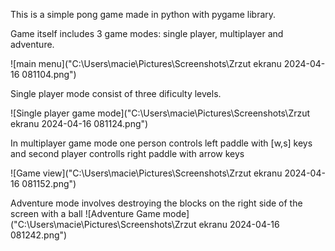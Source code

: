 This is a simple pong game made in python with pygame library.

Game itself includes 3 game modes: single player, multiplayer and adventure.

![main menu]("C:\Users\macie\Pictures\Screenshots\Zrzut ekranu 2024-04-16 081104.png")

Single player mode consist of three dificulty levels.

![Single player game mode]("C:\Users\macie\Pictures\Screenshots\Zrzut ekranu 2024-04-16 081124.png")

In multiplayer game mode one person controls left paddle with [w,s] keys and second player controlls right paddle with arrow keys

![Game view]("C:\Users\macie\Pictures\Screenshots\Zrzut ekranu 2024-04-16 081152.png")

Adventure mode involves destroying the blocks on the right side of the screen with a ball
![Adventure Game mode]("C:\Users\macie\Pictures\Screenshots\Zrzut ekranu 2024-04-16 081242.png")


